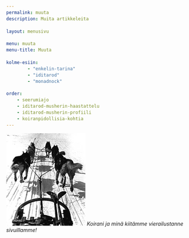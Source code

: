 ```yaml
---
permalink: muuta
description: Muita artikkeleita

layout: menusivu

menu: muuta
menu-title: Muuta

kolme-esiin:
        - "enkelin-tarina"
        - "iditarod"
        - "monadnock"
        
order: 
    - seerumiajo
    - iditarod-musherin-haastattelu
    - iditarod-musherin-profiili
    - koiranpidollisia-kohtia
---
```


![Kiitos](images/kuuhaukun-koiria/oldtouring.jpg)
*Koirani ja minä kiitämme vierailustanne sivuillamme!*

